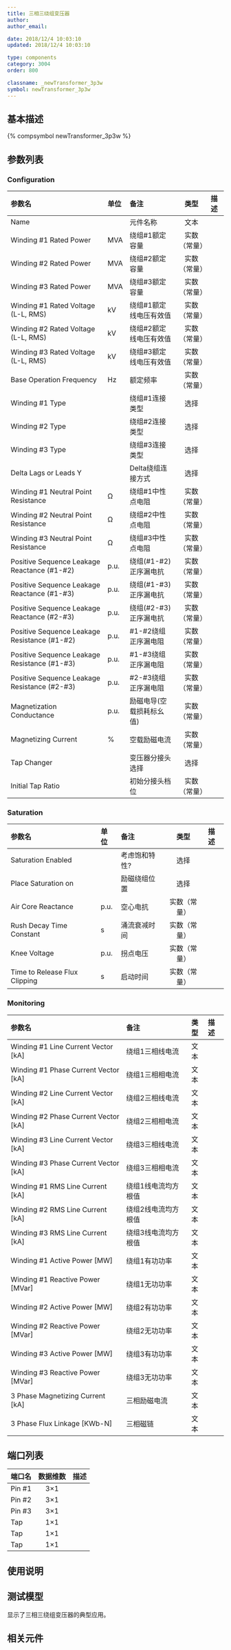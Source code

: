 ```yaml
---
title: 三相三绕组变压器
author: 
author_email:

date: 2018/12/4 10:03:10
updated: 2018/12/4 10:03:10

type: components
category: 3004
order: 800

classname: _newTransformer_3p3w
symbol: newTransformer_3p3w
---
```

## 基本描述
{% compsymbol newTransformer_3p3w %}

## 参数列表
### Configuration
| 参数名 | 单位 | 备注 | 类型 | 描述 |
| :--- | :--- | :--- | :--: | :--- |
| Name |  | 元件名称 | 文本 |  |
| Winding #1 Rated Power | MVA | 绕组#1额定容量 | 实数（常量） |  |
| Winding #2 Rated Power | MVA | 绕组#2额定容量 | 实数（常量） |  |
| Winding #3 Rated Power | MVA | 绕组#3额定容量 | 实数（常量） |  |
| Winding #1 Rated Voltage (L-L, RMS) | kV | 绕组#1额定线电压有效值 | 实数（常量） |  |
| Winding #2 Rated Voltage (L-L, RMS) | kV | 绕组#2额定线电压有效值 | 实数（常量） |  |
| Winding #3 Rated Voltage (L-L, RMS) | kV | 绕组#3额定线电压有效值 | 实数（常量） |  |
| Base Operation Frequency | Hz | 额定频率 | 实数（常量） |  |
| Winding #1 Type |  | 绕组#1连接类型 | 选择 |  |
| Winding #2 Type |  | 绕组#2连接类型 | 选择 |  |
| Winding #3 Type |  | 绕组#3连接类型 | 选择 |  |
| Delta Lags or Leads Y |  | Delta绕组连接方式 | 选择 |  |
| Winding #1 Neutral Point Resistance | Ω | 绕组#1中性点电阻 | 实数（常量） |  |
| Winding #2 Neutral Point Resistance | Ω | 绕组#2中性点电阻 | 实数（常量） |  |
| Winding #3 Neutral Point Resistance | Ω | 绕组#3中性点电阻 | 实数（常量） |  |
| Positive Sequence Leakage Reactance (#1-#2) | p.u. | 绕组(#1-#2)正序漏电抗 | 实数（常量） |  |
| Positive Sequence Leakage Reactance (#1-#3) | p.u. | 绕组(#1-#3)正序漏电抗 | 实数（常量） |  |
| Positive Sequence Leakage Reactance (#2-#3) | p.u. | 绕组(#2-#3)正序漏电抗 | 实数（常量） |  |
| Positive Sequence Leakage Resistance (#1-#2) | p.u. | #1-#2绕组正序漏电阻 | 实数（常量） |  |
| Positive Sequence Leakage Resistance (#1-#3) | p.u. | #1-#3绕组正序漏电阻 | 实数（常量） |  |
| Positive Sequence Leakage Resistance (#2-#3) | p.u. | #2-#3绕组正序漏电阻 | 实数（常量） |  |
| Magnetization Conductance | p.u. | 励磁电导(空载损耗标幺值) | 实数（常量） |  |
| Magnetizing Current | % | 空载励磁电流 | 实数（常量） |  |
| Tap Changer |  | 变压器分接头选择 | 选择 |  |
| Initial Tap Ratio |  | 初始分接头档位 | 实数（常量） |  |

### Saturation
| 参数名 | 单位 | 备注 | 类型 | 描述 |
| :--- | :--- | :--- | :--: | :--- |
| Saturation Enabled |  | 考虑饱和特性? | 选择 |  |
| Place Saturation on |  | 励磁绕组位置 | 选择 |  |
| Air Core Reactance | p.u. | 空心电抗 | 实数（常量） |  |
| Rush Decay Time Constant | s | 涌流衰减时间 | 实数（常量） |  |
| Knee Voltage | p.u. | 拐点电压 | 实数（常量） |  |
| Time to Release Flux Clipping | s | 启动时间 | 实数（常量） |  |

### Monitoring
| 参数名 | 备注 | 类型 | 描述 |
| :--- | :--- | :--: | :--- |
| Winding #1 Line Current Vector \[kA\] | 绕组1三相线电流 | 文本 |  |
| Winding #1 Phase Current Vector \[kA\] | 绕组1三相相电流 | 文本 |  |
| Winding #2 Line Current Vector \[kA\] | 绕组2三相线电流 | 文本 |  |
| Winding #2 Phase Current Vector \[kA\] | 绕组2三相相电流 | 文本 |  |
| Winding #3 Line Current Vector \[kA\] | 绕组3三相线电流 | 文本 |  |
| Winding #3 Phase Current Vector \[kA\] | 绕组3三相相电流 | 文本 |  |
| Winding #1 RMS Line Current \[kA\] | 绕组1线电流均方根值 | 文本 |  |
| Winding #2 RMS Line Current \[kA\] | 绕组2线电流均方根值 | 文本 |  |
| Winding #3 RMS Line Current \[kA\] | 绕组3线电流均方根值 | 文本 |  |
| Winding #1 Active Power \[MW\] | 绕组1有功功率 | 文本 |  |
| Winding #1 Reactive Power \[MVar\] | 绕组1无功功率 | 文本 |  |
| Winding #2 Active Power \[MW\] | 绕组2有功功率 | 文本 |  |
| Winding #2 Reactive Power \[MVar\] | 绕组2无功功率 | 文本 |  |
| Winding #3 Active Power \[MW\] | 绕组3有功功率 | 文本 |  |
| Winding #3 Reactive Power \[MVar\] | 绕组3无功功率 | 文本 |  |
| 3 Phase Magnetizing Current \[kA\] | 三相励磁电流 | 文本 |  |
| 3 Phase Flux Linkage \[KWb-N\] | 三相磁链 | 文本 |  |


## 端口列表

| 端口名 | 数据维数 | 描述 |
| :--- | :--:  | :--- |
| Pin #1 | 3×1 | |                   
| Pin #2 | 3×1 | |                   
| Pin #3 | 3×1 | |                   
| Tap | 1×1 | |                   
| Tap | 1×1 | |                   
| Tap | 1×1 | |                   

## 使用说明


## 测试模型
[<test name>](<test link>)显示了三相三绕组变压器的典型应用。

## 相关元件


